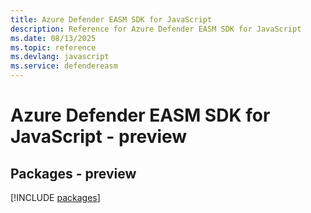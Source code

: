 ```yaml
---
title: Azure Defender EASM SDK for JavaScript
description: Reference for Azure Defender EASM SDK for JavaScript
ms.date: 08/13/2025
ms.topic: reference
ms.devlang: javascript
ms.service: defendereasm
---
```

# Azure Defender EASM SDK for JavaScript - preview
## Packages - preview
[!INCLUDE [packages](defender-easm-index.md)]